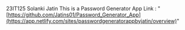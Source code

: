 23IT125 Solanki Jatin
This is a Password Generator App
Link : "[https://github.com/Jatins01/Password_Generator_App](https://app.netlify.com/sites/passwordgeneratorappbyjatin/overview)"
